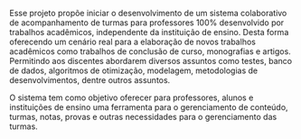 Esse projeto propõe iniciar o desenvolvimento de um sistema colaborativo de acompanhamento de turmas para professores 100% desenvolvido por trabalhos acadêmicos, independente da instituição de ensino. Desta forma oferecendo um cenário real para a elaboração de novos trabalhos acadêmicos como trabalhos de conclusão de curso, monografias e artigos. Permitindo aos discentes abordarem diversos assuntos como testes, banco de dados, algoritmos de otimização, modelagem, metodologias de desenvolvimentos, dentre outros assuntos.

O sistema tem como objetivo oferecer para professores, alunos e instituições de ensino uma ferramenta para o gerenciamento de conteúdo, turmas, notas, provas e outras necessidades para o gerenciamento das turmas.